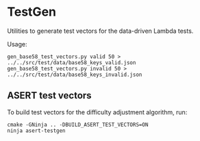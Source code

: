 # TestGen

Utilities to generate test vectors for the data-driven Lambda tests.

Usage:

```
gen_base58_test_vectors.py valid 50 > ../../src/test/data/base58_keys_valid.json
gen_base58_test_vectors.py invalid 50 > ../../src/test/data/base58_keys_invalid.json
```

## ASERT test vectors

To build test vectors for the difficulty adjustment algorithm, run:

```
cmake -GNinja .. -DBUILD_ASERT_TEST_VECTORS=ON
ninja asert-testgen
```
